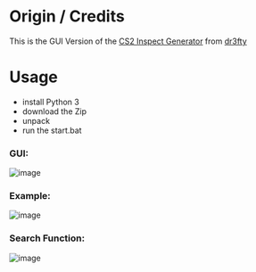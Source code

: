 # Origin / Credits
This is the GUI Version of the [CS2 Inspect Generator](https://github.com/dr3fty/cs2-inspect-gen) from [dr3fty](https://github.com/dr3fty)

# Usage
- install Python 3    
- download the Zip  
- unpack  
- run the start.bat  

### GUI:  

![image](https://github.com/MeckeDev/cs2-inspect-gui/assets/43956685/73cb209a-2253-43cf-b949-6765c9f22240)


### Example:  

![image](https://github.com/MeckeDev/cs2-inspect-gui/assets/43956685/fd26fc49-8bc4-45bc-a270-aaeb0a725146)


### Search Function:  

![image](https://github.com/MeckeDev/cs2-inspect-gui/assets/43956685/fcd4a088-af76-44c4-8673-a2dd5f78212a)
